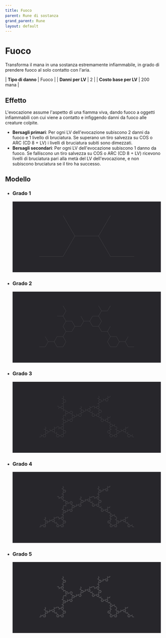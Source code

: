 ```yaml
---
title: Fuoco
parent: Rune di sostanza
grand_parent: Rune
layout: default
---
```


# **Fuoco**

Transforma il mana in una sostanza estremamente infiammabile, in grado di prendere fuoco al solo contatto con l'aria.

| **Tipo di danno**      | Fuoco                                     |
| **Danni per LV**       | 2                                         |
| **Costo base per LV**  | 200 mana                                  |

## Effetto
L'evocazione assume l'aspetto di una fiamma viva, dando fuoco a oggetti infiammabili con cui viene a contatto e infiggendo danni da fuoco alle creature colpite.  
- **Bersagli primari**: Per ogni LV dell'evocazione subiscono 2 danni da fuoco e 1 livello di bruciatura. Se superano un tiro salvezza su COS o ARC (CD 8 + LV) i livelli di bruciatura subiti sono dimezzati.
- **Bersagli secondari**: Per ogni LV dell'evocazione subiscono 1 danno da fuoco. Se falliscono un tiro salvezza su COS o ARC (CD 8 + LV) ricevono livelli di bruciatura pari alla metà del LV dell'evocazione, e non subiscono bruciatura se il tiro ha successo.

## Modello
- ### Grado 1<br>
  ![Grado 1](1.png "Grado 1")
- ### Grado 2<br>
  ![Grado 2](2.png "Grado 2")
- ### Grado 3<br>
  ![Grado 3](3.png "Grado 3")
- ### Grado 4<br>
  ![Grado 4](4.png "Grado 4")
- ### Grado 5<br>
  ![Grado 5](5.png "Grado 5")